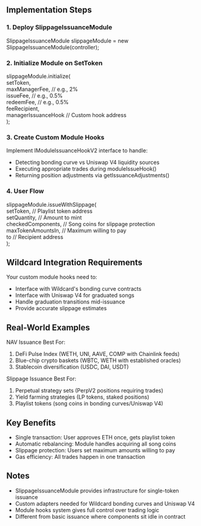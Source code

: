 ## Implementation Steps  
  
### 1. Deploy SlippageIssuanceModule  
  
SlippageIssuanceModule slippageModule = new SlippageIssuanceModule(controller);  
  
### 2. Initialize Module on SetToken  
  
slippageModule.initialize(  
    setToken,  
    maxManagerFee,    // e.g., 2%  
    issueFee,         // e.g., 0.5%  
    redeemFee,        // e.g., 0.5%  
    feeRecipient,  
    managerIssuanceHook  // Custom hook address  
);  
  
### 3. Create Custom Module Hooks  
  
Implement IModuleIssuanceHookV2 interface to handle:  
- Detecting bonding curve vs Uniswap V4 liquidity sources  
- Executing appropriate trades during moduleIssueHook()  
- Returning position adjustments via getIssuanceAdjustments()  
  
### 4. User Flow  
  
slippageModule.issueWithSlippage(  
    setToken,           // Playlist token address  
    setQuantity,        // Amount to mint  
    checkedComponents,  // Song coins for slippage protection  
    maxTokenAmountsIn,  // Maximum willing to pay  
    to                  // Recipient address  
);  
  
## Wildcard Integration Requirements  
  
Your custom module hooks need to:  
- Interface with Wildcard's bonding curve contracts  
- Interface with Uniswap V4 for graduated songs  
- Handle graduation transitions mid-issuance  
- Provide accurate slippage estimates  
  
## Real-World Examples  
  
NAV Issuance Best For:  
1. DeFi Pulse Index (WETH, UNI, AAVE, COMP with Chainlink feeds)  
2. Blue-chip crypto baskets (WBTC, WETH with established oracles)  
3. Stablecoin diversification (USDC, DAI, USDT)  
  
Slippage Issuance Best For:  
1. Perpetual strategy sets (PerpV2 positions requiring trades)  
2. Yield farming strategies (LP tokens, staked positions)  
3. Playlist tokens (song coins in bonding curves/Uniswap V4)  
  
## Key Benefits  
  
- Single transaction: User approves ETH once, gets playlist token  
- Automatic rebalancing: Module handles acquiring all song coins  
- Slippage protection: Users set maximum amounts willing to pay  
- Gas efficiency: All trades happen in one transaction  
  
## Notes  
  
- SlippageIssuanceModule provides infrastructure for single-token issuance  
- Custom adapters needed for Wildcard bonding curves and Uniswap V4  
- Module hooks system gives full control over trading logic  
- Different from basic issuance where components sit idle in contract